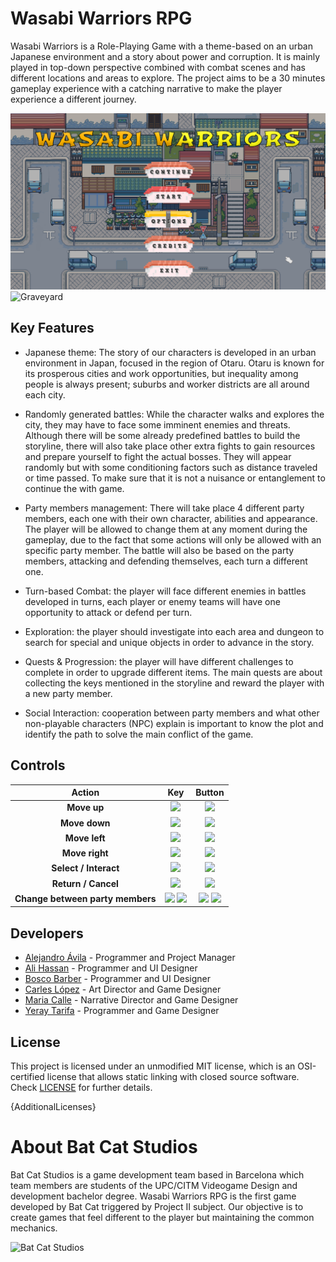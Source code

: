 # Wasabi Warriors RPG

Wasabi Warriors is a Role-Playing Game with a theme-based on an urban Japanese environment and a story about power and corruption. It is mainly played in top-down perspective combined with combat scenes and has different locations and areas to explore. The project aims to be a 30 minutes gameplay experience with a catching narrative to make the player experience a different journey.

![Main Menu](https://github.com/Omicrxn/Wasabi-Warriors-RPG/blob/master/docs/Wiki/Layouts/main_menu.png)
![Graveyard](https://github.com/Omicrxn/Wasabi-Warriors-RPG/blob/master/docs/Wiki/Scenarios/graveyard.gif)

## Key Features

 - Japanese theme: The story of our characters is developed in an urban environment in Japan, focused in the region of Otaru. Otaru is known for its prosperous cities and work opportunities, but inequality among people is always present; suburbs and worker districts are all around each city.

 - Randomly generated battles: While the character walks and explores the city, they may have to face some imminent enemies and threats. Although there will be some already predefined battles to build the storyline, there will also take place other extra fights to gain resources and prepare yourself to fight the actual bosses. They will appear randomly but with some conditioning factors such as distance traveled or time passed. To make sure that it is not a nuisance or entanglement to continue the with game.

 - Party members management: There will take place 4 different party members, each one with their own character, abilities and appearance. The player will be allowed to change them at any moment during the gameplay, due to the fact that some actions will only be allowed with an specific party member. The battle will also be based on the party members, attacking and defending themselves, each turn a different one.

 - Turn-based Combat: the player will face different enemies in battles developed in turns, each player or enemy teams will have one opportunity to attack or defend per turn.

 - Exploration: the player should investigate into each area and dungeon to search for special and unique objects in order to advance in the story.

 - Quests & Progression: the player will have different challenges to complete in order to upgrade different items. The main quests are about collecting the keys mentioned in the storyline and reward the player with a new party member.

 - Social Interaction: cooperation between party members and what other non-playable characters (NPC) explain is important to know the plot and identify the path to solve the main conflict of the game.
 
## Controls

| Action | Key | Button |
| :---: | :---: | :---: |
| **Move up** | ![](https://github.com/Omicrxn/Wasabi-Warriors-RPG/blob/master/docs/Wiki/Controls/W_Key_Dark.png) | ![](https://github.com/Omicrxn/Wasabi-Warriors-RPG/blob/master/docs/Wiki/Controls/XboxSeriesX_Dpad_Up.png) |
| **Move down** | ![](https://github.com/Omicrxn/Wasabi-Warriors-RPG/blob/master/docs/Wiki/Controls/S_Key_Dark.png) | ![](https://github.com/Omicrxn/Wasabi-Warriors-RPG/blob/master/docs/Wiki/Controls/XboxSeriesX_Dpad_Down.png) |
| **Move left** | ![](https://github.com/Omicrxn/Wasabi-Warriors-RPG/blob/master/docs/Wiki/Controls/A_Key_Dark.png) | ![](https://github.com/Omicrxn/Wasabi-Warriors-RPG/blob/master/docs/Wiki/Controls/XboxSeriesX_Dpad_Left.png) |
| **Move right** | ![](https://github.com/Omicrxn/Wasabi-Warriors-RPG/blob/master/docs/Wiki/Controls/D_Key_Dark.png) | ![](https://github.com/Omicrxn/Wasabi-Warriors-RPG/blob/master/docs/Wiki/Controls/XboxSeriesX_Dpad_Right.png) |
| **Select / Interact** | ![](https://github.com/Omicrxn/Wasabi-Warriors-RPG/blob/master/docs/Wiki/Controls/E_Key_Dark.png) | ![](https://github.com/Omicrxn/Wasabi-Warriors-RPG/blob/master/docs/Wiki/Controls/XboxSeriesX_A.png) |
| **Return / Cancel** | ![](https://github.com/Omicrxn/Wasabi-Warriors-RPG/blob/master/docs/Wiki/Controls/Esc_Key_Dark.png) | ![](https://github.com/Omicrxn/Wasabi-Warriors-RPG/blob/master/docs/Wiki/Controls/XboxSeriesX_B.png) |
| **Change between party members** | ![](https://github.com/Omicrxn/Wasabi-Warriors-RPG/blob/master/docs/Wiki/Controls/Z_Key_Dark.png) ![](https://github.com/Omicrxn/Wasabi-Warriors-RPG/blob/master/docs/Wiki/Controls/X_Key_Dark.png) | ![](https://github.com/Omicrxn/Wasabi-Warriors-RPG/blob/master/docs/Wiki/Controls/XboxSeriesX_LB.png) ![](https://github.com/Omicrxn/Wasabi-Warriors-RPG/blob/master/docs/Wiki/Controls/XboxSeriesX_RB.png) |

## Developers

 - [Alejandro Ávila](https://github.com/Omicrxn) - Programmer and Project Manager
 - [Ali Hassan](https://github.com/FeroXx07) - Programmer and UI Designer
 - [Bosco Barber](https://github.com/boscobarberesbert) - Programmer and UI Designer
 - [Carles López](https://github.com/carlesli) - Art Director and Game Designer
 - [Maria Calle](https://github.com/mav006) - Narrative Director and Game Designer
 - [Yeray Tarifa](https://github.com/yeraytm) - Programmer and Game Designer

## License

This project is licensed under an unmodified MIT license, which is an OSI-certified license that allows static linking with closed source software. Check [LICENSE](LICENSE) for further details.

{AdditionalLicenses}

# About Bat Cat Studios
Bat Cat Studios is a game development team based in Barcelona which team members are students of the UPC/CITM Videogame Design and development bachelor degree. Wasabi Warriors RPG is the first game developed by Bat Cat triggered by Project II subject. Our objective is to create games that feel different to the player but maintaining the common mechanics.

![Bat Cat Studios](https://github.com/Omicrxn/Wasabi-Warriors-RPG/blob/master/docs/Wiki/Scenarios/logo_scene.png)
